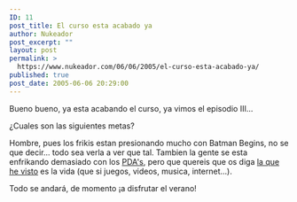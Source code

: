 ```yaml
---
ID: 11
post_title: El curso esta acabado ya
author: Nukeador
post_excerpt: ""
layout: post
permalink: >
  https://www.nukeador.com/06/06/2005/el-curso-esta-acabado-ya/
published: true
post_date: 2005-06-06 20:29:00
---
```

Bueno bueno, ya esta acabando el curso, ya vimos el episodio III...

¿Cuales son las siguientes metas?

Hombre, pues los frikis estan presionando mucho con Batman Begins, no se que decir... todo sea verla a ver que tal. Tambien la gente se esta enfrikando demasiado con los <a href="http://es.wikipedia.org/wiki/PDA">PDA's</a>, pero que quereis que os diga <a href="http://www.pcbox.com/catalogo/ficha.asp?i=1&amp;prec=1&amp;prod=P303">la que he visto</a> es la vida (que si juegos, videos, musica, internet...).

Todo se andará, de momento ¡a disfrutar el verano!



<a href="http://mirror9.escomposlinux.org/tira/ecol-208.png"><img src="http://mirror9.escomposlinux.org/tira/ecol-208.png" alt=""></a>
